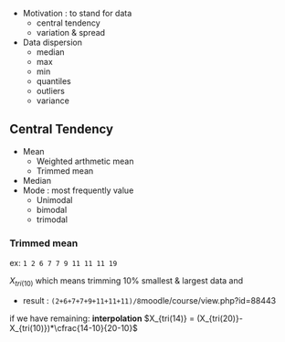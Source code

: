 * Motivation : to stand for data
	* central tendency
	* variation & spread
* Data dispersion
	* median
	* max
	* min
	* quantiles
	* outliers
	* variance

## Central Tendency
* Mean
	* Weighted arthmetic mean
	* Trimmed mean
* Median
* Mode :  most frequently value
	* Unimodal
	* bimodal
	* trimodal

### Trimmed mean
ex: `1 2 6 7 7 9 11 11 11 19`

$X_{tri(10)}$ which means trimming 10% smallest & largest data and
* result : `(2+6+7+7+9+11+11+11)/8`moodle/course/view.php?id=88443

if we have remaining: **interpolation**
$X_{tri(14)} = (X_{tri(20)}-X_{tri(10)})*\cfrac{14-10}{20-10}$